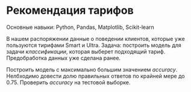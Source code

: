 # Рекомендация тарифов

Основные навыки: Python, Pandas, Matplotlib, Scikit-learn

В нашем распоряжении данные о поведении клиентов, которые уже пользуются тирифами Smart и Ultra.
Задача: построить модель для задачи *классификации*, которая выберет подходящий тариф. Предобработка данных уже сделана ранее.

Построить модель с максимально большим значением *accuracy*. Нелбходимо довести долю правильных ответов по крайней мере до 0.75. Проверить *accuracy* на тестовой выборке.
